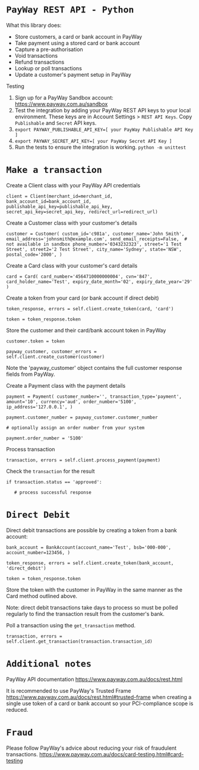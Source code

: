 # `PayWay REST API - Python`

What this library does:
- Store customers, a card or bank account in PayWay
- Take payment using a stored card or bank account
- Capture a pre-authorisation
- Void transactions
- Refund transactions
- Lookup or poll transactions
- Update a customer's payment setup in PayWay

Testing
1. Sign up for a PayWay Sandbox account: https://www.payway.com.au/sandbox
2. Test the integration by adding your PayWay REST API keys to your local environment. These keys are in Account Settings > `REST API Keys`. Copy `Publishable` and `Secret` API keys.
3. `export PAYWAY_PUBLISHABLE_API_KEY=[ your PayWay Publishable API Key ]`
4. `export PAYWAY_SECRET_API_KEY=[ your PayWay Secret API Key ]`
5. Run the tests to ensure the integration is working. 
`python -m unittest`

# `Make a transaction`

Create a Client class with your PayWay API credentials

`client = Client(merchant_id=merchant_id,
                 bank_account_id=bank_account_id,
                 publishable_api_key=publishable_api_key,
                 secret_api_key=secret_api_key,
                 redirect_url=redirect_url)`
                 
Create a Customer class with your customer's details

`customer = Customer(
            custom_id='c981a',
            customer_name='John Smith',
            email_address='johnsmith@example.com',
            send_email_receipts=False,  # not available in sandbox
            phone_number='0343232323',
            street='1 Test Street',
            street2='2 Test Street',
            city_name='Sydney',
            state='NSW',
            postal_code='2000',
        )`
        
Create a Card class with your customer's card details

`card = Card(
            card_number='4564710000000004',
            cvn='847',
            card_holder_name='Test',
            expiry_date_month='02',
            expiry_date_year='29'
        )`

Create a token from your card (or bank account if direct debit)

`token_response, errors = self.client.create_token(card, 'card')`

`token = token_response.token`        
   
Store the customer and their card/bank account token in PayWay

`customer.token = token`

`payway_customer, customer_errors = self.client.create_customer(customer)`

Note the 'payway_customer' object contains the full customer response fields from PayWay.
        
Create a Payment class with the payment details

`payment = Payment(
            customer_number='',
            transaction_type='payment',
            amount='10',
            currency='aud',
            order_number='5100',
            ip_address='127.0.0.1',
        )`
        
`payment.customer_number = payway_customer.customer_number`

`# optionally assign an order number from your system`

`payment.order_number = '5100'`

Process transaction

`transaction, errors = self.client.process_payment(payment)`    
                                 
Check the `transaction` for the result

`if transaction.status == 'approved':`

`   # process successful response`    

# `Direct Debit`
Direct debit transactions are possible by creating a token from a bank account:

`
bank_account = BankAccount(account_name='Test',
            bsb='000-000',
            account_number=123456,
        )
`

`token_response, errors = self.client.create_token(bank_account, 'direct_debit')`

`token = token_response.token`

Store the token with the customer in PayWay in the same manner as the Card method outlined above.

Note: direct debit transactions take days to process so must be polled regularly to find the transaction result from the customer's bank.

Poll a transaction using the `get_transaction` method.

`transaction, errors = self.client.get_transaction(transaction.transaction_id)` 

# `Additional notes`                             
PayWay API documentation
https://www.payway.com.au/docs/rest.html

It is recommended to use PayWay's Trusted Frame https://www.payway.com.au/docs/rest.html#trusted-frame
when creating a single use token of a card or bank account so your PCI-compliance scope is reduced.  

# `Fraud`

Please follow PayWay's advice about reducing your risk of fraudulent transactions.
https://www.payway.com.au/docs/card-testing.html#card-testing